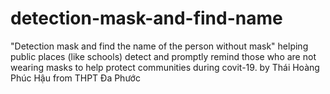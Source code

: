 # detection-mask-and-find-name
"Detection mask and find the name of the person without mask" helping public places (like schools) detect and promptly remind those who are not wearing masks to help protect communities during covit-19.
by Thái Hoàng Phúc Hậu from THPT Đa Phước
